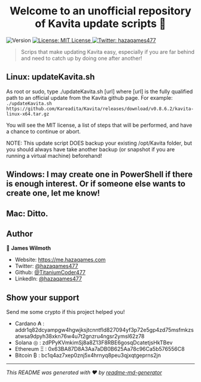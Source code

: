 <h1 align="center">Welcome to an unofficial repository of Kavita update scripts 👋</h1>
<p>
  <img alt="Version" src="https://img.shields.io/badge/version-0.1-blue.svg?cacheSeconds=2592000" />
  <a href="#" target="_blank">
    <img alt="License: MIT License" src="https://img.shields.io/badge/License-MIT License-yellow.svg" />
  </a>
  <a href="https://twitter.com/hazaqames477" target="_blank">
    <img alt="Twitter: hazaqames477" src="https://img.shields.io/twitter/follow/hazaqames477.svg?style=social" />
  </a>
</p>

> Scrips that make updating Kavita easy, especially if you are far behind and need to catch up by doing one after another!

## Linux: updateKavita.sh
 
As root or sudo, type ./updateKavita.sh [url]   where [url] is the fully qualified path to an official update from the Kavita github page.
For example: ```./updateKavita.sh https://github.com/Kareadita/Kavita/releases/download/v0.8.6.2/kavita-linux-x64.tar.gz```

You will see the MIT license, a list of steps that will be performed, and have a chance to continue or abort.

NOTE: This update script DOES backup your existing /opt/Kavita folder, but you should always have take another backup (or snapshot if you are running a virtual machine) beforehand!

## Windows: I may create one in PowerShell if there is enough interest. Or if someone else wants to create one, let me know!

## Mac: Ditto. 

## Author

👤 **James Wilmoth**

* Website: https://me.hazaqames.com
* Twitter: [@hazaqames477](https://twitter.com/hazaqames477)
* Github: [@TitaniumCoder477](https://github.com/TitaniumCoder477)
* LinkedIn: [@hazaqames477](https://linkedin.com/in/hazaqames477)

## Show your support

Send me some crypto if this project helped you!

* Cardano ₳  : addr1q82dcyampgw4hgwjksjtcnntfld827094yf3p72e5gp4zd75msfmkzsatwsa9dpyh38xkn76w4u7t2gnzru4ngsr2ymsl62z78
* Solana ◎   : zdPPyKVmkimSj8a8Z13F8RBE6gosqDcatetjsHkTBev
* Ethereum Ξ : 0x63BA87D8A3Aa7aDB0B625Aa78c96Ca5b576556C8
* Bitcoin ₿  : bc1q4az7xep0znj5x4hrnyq8peu3qjxqtgeprns2jn

***
_This README was generated with ❤️ by [readme-md-generator](https://github.com/kefranabg/readme-md-generator)_
